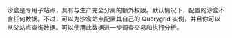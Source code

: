 沙盒是专用子站点，具有与生产完全分离的额外权限。默认情况下，配置的沙盒不含任何数据。不过，可以为沙盒站点配置其自己的 Querygrid 实例，并且你可以从父站点查询数据。可以使用此数据进一步调查交易和执行分析。
